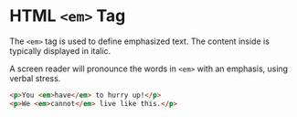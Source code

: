 # HTML `<em>` Tag

The `<em>` tag is used to define emphasized text. The content inside is typically displayed in italic.

A screen reader will pronounce the words in `<em>` with an emphasis, using verbal stress.

```html
<p>You <em>have</em> to hurry up!</p>
<p>We <em>cannot</em> live like this.</p>
```
